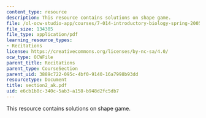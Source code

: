 ```yaml
---
content_type: resource
description: This resource contains solutions on shape game.
file: /ol-ocw-studio-app/courses/7-014-introductory-biology-spring-2005/e6cb1b8c340c5ab3a158b948d2fc5db7_section2_ak.pdf
file_size: 134305
file_type: application/pdf
learning_resource_types:
- Recitations
license: https://creativecommons.org/licenses/by-nc-sa/4.0/
ocw_type: OCWFile
parent_title: Recitations
parent_type: CourseSection
parent_uid: 3889c722-095c-4bf0-9140-16a7998b93dd
resourcetype: Document
title: section2_ak.pdf
uid: e6cb1b8c-340c-5ab3-a158-b948d2fc5db7
---
```

This resource contains solutions on shape game.